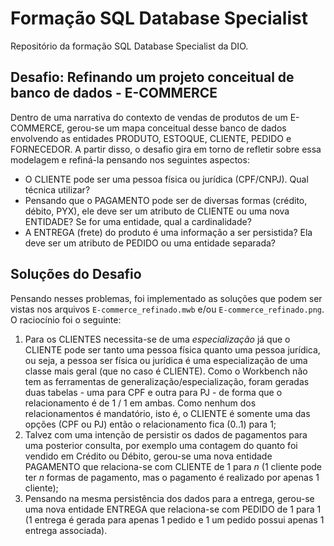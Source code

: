 # Formação SQL Database Specialist
Repositório da formação SQL Database Specialist da DIO.

## Desafio: Refinando um projeto conceitual de banco de dados - E-COMMERCE
Dentro de uma narrativa do contexto de vendas de produtos de um E-COMMERCE, gerou-se um mapa conceitual desse banco de dados envolvendo as entidades PRODUTO, ESTOQUE, CLIENTE, PEDIDO e FORNECEDOR. A partir disso, o desafio gira em torno de refletir sobre essa modelagem e refiná-la pensando nos seguintes aspectos:

- O CLIENTE pode ser uma pessoa física ou jurídica (CPF/CNPJ). Qual técnica utilizar?
- Pensando que o PAGAMENTO pode ser de diversas formas (crédito, débito, PYX), ele deve ser um atributo de CLIENTE ou uma nova ENTIDADE? Se for uma entidade, qual a cardinalidade?
- A ENTREGA (frete) do produto é uma informação a ser persistida? Ela deve ser um atributo de PEDIDO ou uma entidade separada?

## Soluções do Desafio
Pensando nesses problemas, foi implementado as soluções que podem ser vistas nos arquivos `E-commerce_refinado.mwb` e/ou `E-commerce_refinado.png`. O raciocínio foi o seguinte:
1. Para os CLIENTES necessita-se de uma _especialização_ já que o CLIENTE pode ser tanto uma pessoa física quanto uma pessoa jurídica, ou seja, a pessoa ser física ou jurídica é uma especialização de uma classe mais geral (que no caso é CLIENTE). Como o Workbench não tem as ferramentas de generalização/especialização, foram geradas duas tabelas - uma para CPF e outra para PJ - de forma que o relacionamento é de 1 / 1 em ambas. Como nenhum dos relacionamentos é mandatório, isto é, o CLIENTE é somente uma das opções (CPF ou PJ) então o relacionamento fica (0..1) para 1;
2. Talvez com uma intenção de persistir os dados de pagamentos para uma posterior consulta, por exemplo uma contagem do quanto foi vendido em Crédito ou Débito, gerou-se uma nova entidade PAGAMENTO que relaciona-se com CLIENTE de 1 para _n_ (1 cliente pode ter _n_ formas de pagamento, mas o pagamento é realizado por apenas 1 cliente);
3. Pensando na mesma persistência dos dados para a entrega, gerou-se uma nova entidade ENTREGA que relaciona-se com PEDIDO de 1 para 1 (1 entrega é gerada para apenas 1 pedido e 1 um pedido possui apenas 1 entrega associada).




